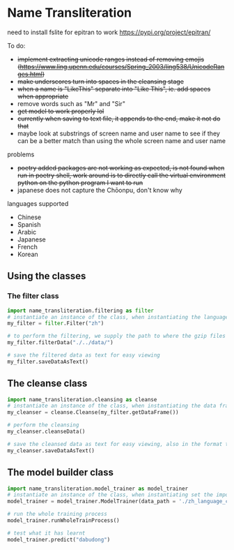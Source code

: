 # Name Transliteration

need to install fslite for epitran to work
<https://pypi.org/project/epitran/>

To do:

- ~~implement extracting unicode ranges instead of removing emojis (<https://www.ling.upenn.edu/courses/Spring_2003/ling538/UnicodeRanges.html>)~~
- ~~make underscores turn into spaces in the cleansing stage~~
- ~~when a name is "LikeThis" separate into "Like This", ie. add spaces when appropriate~~
- remove words such as "Mr" and "Sir"
- ~~get model to work properly lol~~
- ~~currently when saving to text file, it appends to the end, make it not do that~~
- maybe look at substrings of screen name and user name to see if they can be a better match than using the whole screen name and user name

problems

- ~~poetry added packages are not working as expected, is not found when run in poetry shell, work around is to directly call the virtual environment python on the python program I want to run~~
- japanese does not capture the Chōonpu, don't know why

languages supported

- Chinese
- Spanish
- Arabic
- Japanese
- French
- Korean

## Using the classes

### The filter class

```python
import name_transliteration.filtering as filter
# instantiate an instance of the class, when instantiating the language is also set
my_filter = filter.Filter("zh")

# to perform the filtering, we supply the path to where the gzip files are stored
my_filter.filterData("./../data/")

# save the filtered data as text for easy viewing
my_filter.saveDataAsText()
```

## The cleanse class

```python
import name_transliteration.cleansing as cleanse
# instantiate an instance of the class, when instantiating the data frame to be cleansed on is also set
my_cleanser = cleanse.Cleanse(my_filter.getDataFrame())

# perform the cleansing
my_cleanser.cleanseData()

# save the cleansed data as text for easy viewing, also in the format that can be processed by the model builder
my_cleanser.saveDataAsText()
```

## The model builder class

```python
import name_transliteration.model_trainer as model_trainer
# instantiate an instance of the class, when instantiating set the important variables of the class
model_trainer = model_trainer.ModelTrainer(data_path = './zh_language_cleansed.txt', num_samples = 650)

# run the whole training process
model_trainer.runWholeTrainProcess()

# test what it has learnt
model_trainer.predict("dabudong")
```
